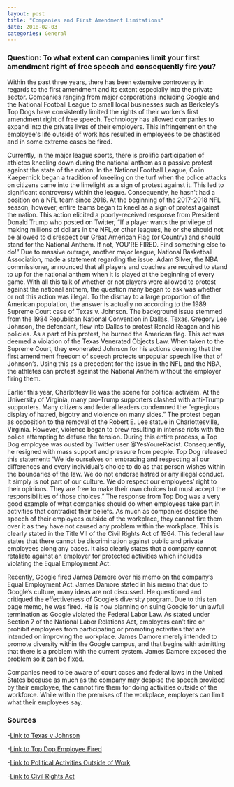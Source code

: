 ```yaml
---
layout: post
title: "Companies and First Amendment Limitations"
date: 2018-02-03
categories: General
---
```


### Question: To what extent can companies limit your first amendment right of free speech and consequently fire you?

Within the past three years, there has been extensive controversy in regards to the first amendment and its extent especially into the private sector. Companies ranging from major corporations including Google and the National Football League to small local businesses such as Berkeley’s Top Dogs have consistently limited the rights of their worker’s first amendment right of free speech. Technology has allowed companies to expand into the private lives of their employers. This infringement on the employee's life outside of work has resulted in employees to be chastised and in some extreme cases be fired.

Currently, in the major league sports, there is prolific participation of athletes kneeling down during the national anthem as a passive protest against the state of the nation. In the National Football League, Colin Kaepernick began a tradition of kneeling on the turf when the police attacks on citizens came into the limelight as a sign of protest against it. This led to significant controversy within the league. Consequently, he hasn’t had a position on a NFL team since 2016. At the beginning of the 2017-2018 NFL season, however, entire teams began to kneel as a sign of protest against the nation. This action elicited a poorly-received response from President Donald Trump who posted on Twitter, “If a player wants the privilege of making millions of dollars in the NFL,or other leagues, he or she should not be allowed to disrespect our Great American Flag (or Country) and should stand for the National Anthem. If not, YOU'RE FIRED. Find something else to do!” Due to massive outrage, another major league, National Basketball Association, made a statement regarding the issue. Adam Silver, the NBA commissioner, announced that all players and coaches are required to stand to up for the national anthem when it is played at the beginning of every game. With all this talk of whether or not players were allowed to protest against the national anthem, the question many began to ask was whether or not this action was illegal. To the dismay to a large proportion of the American population, the answer is actually no according to the 1989 Supreme Court case of Texas v. Johnson. The background issue stemmed from the 1984 Republican National Convention in Dallas, Texas. Gregory Lee Johnson, the defendant, flew into Dallas to protest Ronald Reagan and his policies. As a part of his protest, he burned the American flag. This act was deemed a violation of the Texas Venerated Objects Law. When taken to the Supreme Court, they exonerated Johnson for his actions deeming that the first amendment freedom of speech protects unpopular speech like that of Johnson’s. Using this as a precedent for the issue in the NFL and the NBA, the athletes can protest against the National Anthem without the employer firing them.

Earlier this year, Charlottesville was the scene for political activism. At the University of Virginia, many pro-Trump supporters clashed with anti-Trump supporters. Many citizens and federal leaders condemned the “egregious display of hatred, bigotry and violence on many sides.” The protest began as opposition to the removal of the Robert E. Lee statue in Charlottesville, Virginia. However, violence began to brew resulting in intense riots with the police attempting to defuse the tension. During this entire process, a Top Dog employee was ousted by Twitter user @YesYoureRacist. Consequently, he resigned with mass support and pressure from people. Top Dog released this statement: “We ide ourselves on embracing and respecting all our differences and every individual’s choice to do as that person wishes within the boundaries of the law. We do not endorse hatred or any illegal conduct. It simply is not part of our culture. We do respect our employees’ right to their opinions. They are free to make their own choices but must accept the responsibilities of those choices.” The response from Top Dog was a very good example of what companies should do when employees take part in activities that contradict their beliefs. As much as companies despise the speech of their employees outside of the workplace, they cannot fire them over it as they have not caused any problem within the workplace. This is clearly stated in the Title VII of the Civil Rights Act of 1964. This federal law states that there cannot be discrimination against public and private employees along any bases. It also clearly states that a company cannot retaliate against an employer for protected activities which includes violating the Equal Employment Act. 

Recently, Google fired James Damore over his memo on the company’s Equal Employment Act. James Damore stated in his memo that due to Google’s culture, many ideas are not discussed. He questioned and critiqued the effectiveness of Google’s diversity program. Due to this ten page memo, he was fired. He is now planning on suing Google for unlawful termination as Google violated the Federal Labor Law. As stated under Section 7 of the National Labor Relations Act, employers can’t fire or prohibit employees from participating or promoting activities that are intended on improving the workplace. James Damore merely intended to promote diversity within the Google campus, and that begins with admitting that there is a problem with the current system. James Damore exposed the problem so it can be fixed. 

Companies need to be aware of court cases and federal laws in the United States because as much as the company may despise the speech provided by their employee, the cannot fire them for doing activities outside of the workforce. While within the premises of the workplace, employers can limit what their employees say.

### Sources

-[Link to Texas v Johnson](http://www.uscourts.gov/educational-resources/educational-activities/facts-and-case-summary-texas-v-johnson)

-[Link to Top Dop Employee Fired](https://sf.eater.com/2017/8/14/16144078/top-dog-cole-white-charlottesville-berkeley)

-[Link to Political Activities Outside of Work](http://www.spigglelaw.com/employment-blog/can-fired-political-activities-outside-work/)

-[Link to Civil Rights Act](https://www.archives.gov/education/lessons/civil-rights-act)


